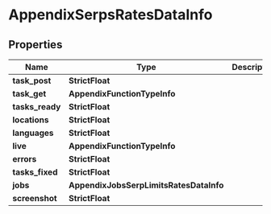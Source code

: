 # AppendixSerpsRatesDataInfo


## Properties

| Name | Type | Description | Notes |
|------------ | ------------- | ------------- | -------------|
**task_post** | **StrictFloat** |  |[optional]|
**task_get** | **AppendixFunctionTypeInfo** |  |[optional]|
**tasks_ready** | **StrictFloat** |  |[optional]|
**locations** | **StrictFloat** |  |[optional]|
**languages** | **StrictFloat** |  |[optional]|
**live** | **AppendixFunctionTypeInfo** |  |[optional]|
**errors** | **StrictFloat** |  |[optional]|
**tasks_fixed** | **StrictFloat** |  |[optional]|
**jobs** | **AppendixJobsSerpLimitsRatesDataInfo** |  |[optional]|
**screenshot** | **StrictFloat** |  |[optional]|